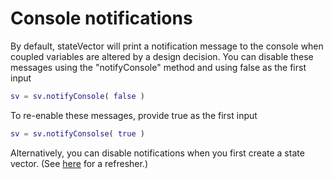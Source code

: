 # Console notifications

By default, stateVector will print a notification message to the console when coupled variables are altered by a design decision. You can disable these messages using the "notifyConsole" method and using false as the first input
```matlab
sv = sv.notifyConsole( false )
```
To re-enable these messages, provide true as the first input
```matlab
sv = sv.notifyConsolse( true )
```

Alternatively, you can disable notifications when you first create a state vector. (See [here](new#optional-disable-console-output) for a refresher.)
